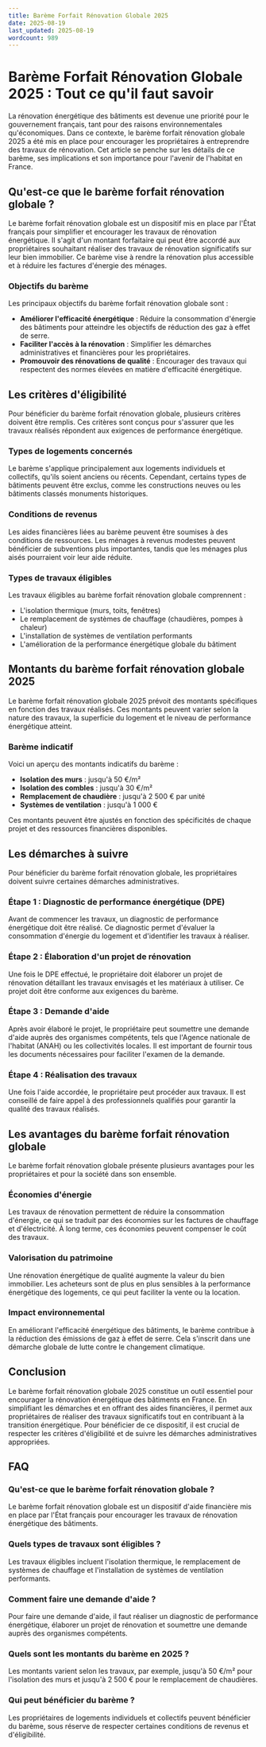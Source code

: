 ```yaml
---
title: Barème Forfait Rénovation Globale 2025
date: 2025-08-19
last_updated: 2025-08-19
wordcount: 989
---
```


# Barème Forfait Rénovation Globale 2025 : Tout ce qu'il faut savoir

La rénovation énergétique des bâtiments est devenue une priorité pour le gouvernement français, tant pour des raisons environnementales qu'économiques. Dans ce contexte, le barème forfait rénovation globale 2025 a été mis en place pour encourager les propriétaires à entreprendre des travaux de rénovation. Cet article se penche sur les détails de ce barème, ses implications et son importance pour l'avenir de l'habitat en France.

## Qu'est-ce que le barème forfait rénovation globale ?

Le barème forfait rénovation globale est un dispositif mis en place par l'État français pour simplifier et encourager les travaux de rénovation énergétique. Il s'agit d'un montant forfaitaire qui peut être accordé aux propriétaires souhaitant réaliser des travaux de rénovation significatifs sur leur bien immobilier. Ce barème vise à rendre la rénovation plus accessible et à réduire les factures d'énergie des ménages.

### Objectifs du barème

Les principaux objectifs du barème forfait rénovation globale sont :

- **Améliorer l'efficacité énergétique** : Réduire la consommation d'énergie des bâtiments pour atteindre les objectifs de réduction des gaz à effet de serre.
- **Faciliter l'accès à la rénovation** : Simplifier les démarches administratives et financières pour les propriétaires.
- **Promouvoir des rénovations de qualité** : Encourager des travaux qui respectent des normes élevées en matière d'efficacité énergétique.

## Les critères d'éligibilité

Pour bénéficier du barème forfait rénovation globale, plusieurs critères doivent être remplis. Ces critères sont conçus pour s'assurer que les travaux réalisés répondent aux exigences de performance énergétique.

### Types de logements concernés

Le barème s'applique principalement aux logements individuels et collectifs, qu'ils soient anciens ou récents. Cependant, certains types de bâtiments peuvent être exclus, comme les constructions neuves ou les bâtiments classés monuments historiques.

### Conditions de revenus

Les aides financières liées au barème peuvent être soumises à des conditions de ressources. Les ménages à revenus modestes peuvent bénéficier de subventions plus importantes, tandis que les ménages plus aisés pourraient voir leur aide réduite.

### Types de travaux éligibles

Les travaux éligibles au barème forfait rénovation globale comprennent :

- L'isolation thermique (murs, toits, fenêtres)
- Le remplacement de systèmes de chauffage (chaudières, pompes à chaleur)
- L'installation de systèmes de ventilation performants
- L'amélioration de la performance énergétique globale du bâtiment

## Montants du barème forfait rénovation globale 2025

Le barème forfait rénovation globale 2025 prévoit des montants spécifiques en fonction des travaux réalisés. Ces montants peuvent varier selon la nature des travaux, la superficie du logement et le niveau de performance énergétique atteint.

### Barème indicatif

Voici un aperçu des montants indicatifs du barème :

- **Isolation des murs** : jusqu'à 50 €/m²
- **Isolation des combles** : jusqu'à 30 €/m²
- **Remplacement de chaudière** : jusqu'à 2 500 € par unité
- **Systèmes de ventilation** : jusqu'à 1 000 €

Ces montants peuvent être ajustés en fonction des spécificités de chaque projet et des ressources financières disponibles.

## Les démarches à suivre

Pour bénéficier du barème forfait rénovation globale, les propriétaires doivent suivre certaines démarches administratives.

### Étape 1 : Diagnostic de performance énergétique (DPE)

Avant de commencer les travaux, un diagnostic de performance énergétique doit être réalisé. Ce diagnostic permet d'évaluer la consommation d'énergie du logement et d'identifier les travaux à réaliser.

### Étape 2 : Élaboration d'un projet de rénovation

Une fois le DPE effectué, le propriétaire doit élaborer un projet de rénovation détaillant les travaux envisagés et les matériaux à utiliser. Ce projet doit être conforme aux exigences du barème.

### Étape 3 : Demande d'aide

Après avoir élaboré le projet, le propriétaire peut soumettre une demande d'aide auprès des organismes compétents, tels que l'Agence nationale de l'habitat (ANAH) ou les collectivités locales. Il est important de fournir tous les documents nécessaires pour faciliter l'examen de la demande.

### Étape 4 : Réalisation des travaux

Une fois l'aide accordée, le propriétaire peut procéder aux travaux. Il est conseillé de faire appel à des professionnels qualifiés pour garantir la qualité des travaux réalisés.

## Les avantages du barème forfait rénovation globale

Le barème forfait rénovation globale présente plusieurs avantages pour les propriétaires et pour la société dans son ensemble.

### Économies d'énergie

Les travaux de rénovation permettent de réduire la consommation d'énergie, ce qui se traduit par des économies sur les factures de chauffage et d'électricité. À long terme, ces économies peuvent compenser le coût des travaux.

### Valorisation du patrimoine

Une rénovation énergétique de qualité augmente la valeur du bien immobilier. Les acheteurs sont de plus en plus sensibles à la performance énergétique des logements, ce qui peut faciliter la vente ou la location.

### Impact environnemental

En améliorant l'efficacité énergétique des bâtiments, le barème contribue à la réduction des émissions de gaz à effet de serre. Cela s'inscrit dans une démarche globale de lutte contre le changement climatique.

## Conclusion

Le barème forfait rénovation globale 2025 constitue un outil essentiel pour encourager la rénovation énergétique des bâtiments en France. En simplifiant les démarches et en offrant des aides financières, il permet aux propriétaires de réaliser des travaux significatifs tout en contribuant à la transition énergétique. Pour bénéficier de ce dispositif, il est crucial de respecter les critères d'éligibilité et de suivre les démarches administratives appropriées.

## FAQ

### Qu'est-ce que le barème forfait rénovation globale ?

Le barème forfait rénovation globale est un dispositif d'aide financière mis en place par l'État français pour encourager les travaux de rénovation énergétique des bâtiments.

### Quels types de travaux sont éligibles ?

Les travaux éligibles incluent l'isolation thermique, le remplacement de systèmes de chauffage et l'installation de systèmes de ventilation performants.

### Comment faire une demande d'aide ?

Pour faire une demande d'aide, il faut réaliser un diagnostic de performance énergétique, élaborer un projet de rénovation et soumettre une demande auprès des organismes compétents.

### Quels sont les montants du barème en 2025 ?

Les montants varient selon les travaux, par exemple, jusqu'à 50 €/m² pour l'isolation des murs et jusqu'à 2 500 € pour le remplacement de chaudières.

### Qui peut bénéficier du barème ?

Les propriétaires de logements individuels et collectifs peuvent bénéficier du barème, sous réserve de respecter certaines conditions de revenus et d'éligibilité.